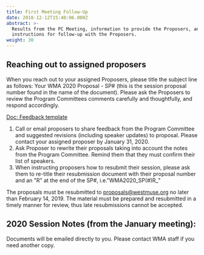 ```yaml
---
title: First Meeting Follow-Up
date: 2018-12-12T15:40:06.000Z
abstract: >-
  Results from the PC Meeting, information to provide the Proposers, and
  instructions for follow-up with the Proposers.
weight: 30
---
```

## Reaching out to assigned proposers

When you reach out to your assigned Proposers, please title the subject line as follows: Your WMA 2020 Proposal - SP# (this is the session proposal number found in the name of the document). Please ask the Proposers to review the Program Committees comments carefully and thoughtfully, and respond accordingly.

[Doc: Feedback template](/docs/WMA2019_Feedback-Template.docx)

1. Call or email proposers to share feedback from the Program Committee and suggested revisions (including speaker updates) to proposal. Please contact your assigned proposer by January 31, 2020.
2. Ask Proposer to rewrite their proposals taking into account the notes from the Program Committee. Remind them that they must confirm their list of speakers.
3. When instructing proposers how to resubmit their session, please ask them to re-title their resubmission document with their proposal number and an "R" at the end of the SP#, i.e."WMA2020_SP(#)R_"

The proposals must be resubmitted to proposals@westmuse.org no later than February 14, 2019. The material must be prepared and resubmitted in a timely manner for review, thus late resubmissions cannot be accepted.

## 2020 Session Notes (from the January meeting):

Documents will be emailed directly to you. Please contact WMA staff if you need another copy.
